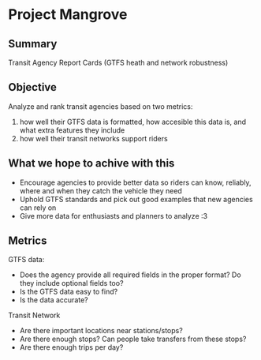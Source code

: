 # Project Mangrove

## Summary
Transit Agency Report Cards (GTFS heath and network robustness)

## Objective
Analyze and rank transit agencies based on two metrics:
1) how well their GTFS data is formatted, how accesible this data is, and what extra features they include
2) how well their transit networks support riders

## What we hope to achive with this
- Encourage agencies to provide better data so riders can know, reliably, where and when they catch the vehicle they need
- Uphold GTFS standards and pick out good examples that new agencies can rely on
- Give more data for enthusiasts and planners to analyze :3

## Metrics
 GTFS data: 
- Does the agency provide all required fields in the proper format? Do they include optional fields too?
- Is the GTFS data easy to find?
- Is the data accurate?

Transit Network
- Are there important locations near stations/stops?
- Are there enough stops? Can people take transfers from these stops?
- Are there enough trips per day?
